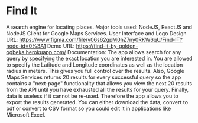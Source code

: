 # Find It
 A search engine for locating places. 
 Major tools used: NodeJS, ReactJS and NodeJS Client for Google Maps Services.
 User Interface and Logo Design URL: https://www.figma.com/file/v06s62gpM0hZ7ny0RKW6qU/Find-IT?node-id=0%3A1
 Demo URL: https://find-it-by-golden-ogbeka.herokuapp.com/
 Documentation:
 The app allows search for any query by specifying the exact location you are interested in. You are allowed to specify the Latitude and Longitude coordinates as well as the location radius in meters. This gives you full control over the results.
 Also, Google Maps Services returns 20 results for every successful query so the app contains a "next-page" functionality that allows you view the next 20 results from the API until you have exhausted all the results for your query.
 Finally, data is useless if it cannot be re-used. Therefore the app allows you to export the results generated. You can either download the data, convert to pdf or convert to CSV format so you could edit it in applications like Microsoft Excel.
